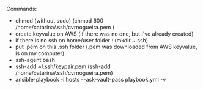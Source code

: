 Commands:

- chmod (without sudo) (chmod 600 /home/catarina/.ssh/cvrnogueira.pem )
- create keyvalue on AWS (if there was no one, but I've already created)
- if there is no ssh on home/user folder : (mkdir  ~.ssh)
- put .pem on this .ssh folder (.pem was downloaded from AWS keyvalue, is on my computer)
- ssh-agent bash 
- ssh-add ~/.ssh/keypair.pem (ssh-add /home/catarina/.ssh/cvrnogueira.pem)
- ansible-playbook -i hosts --ask-vault-pass playbook.yml -v

